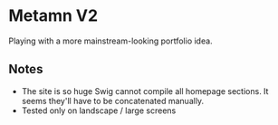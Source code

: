 # Metamn V2

Playing with a more mainstream-looking portfolio idea.

## Notes

- The site is so huge Swig cannot compile all homepage sections.
  It seems they'll have to be concatenated manually.
- Tested only on landscape / large screens
